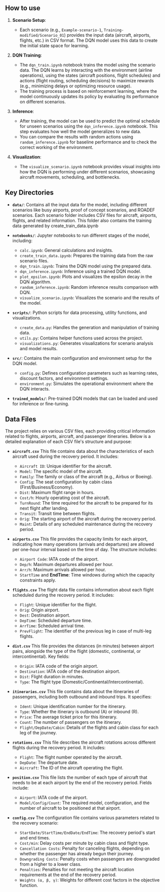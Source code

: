 ## How to use

1. **Scenario Setup**: 
    - Each scenario (e.g., `Example-scenario-1`, `Training-modified/Scenario_01`) provides the input data (aircraft, airports, flights, etc.) in CSV format. The DQN model uses this data to create the initial state space for learning.
  
2. **DQN Training**:
   - The `dqn_train.ipynb` notebook trains the model using the scenario data. The DQN learns by interacting with the environment (airline operations), using the states (aircraft positions, flight schedules) and actions (flight routing, scheduling decisions) to maximize rewards (e.g., minimizing delays or optimizing resource usage).
   - The training process is based on reinforcement learning, where the model continuously updates its policy by evaluating its performance on different scenarios.
   
3. **Inference**:
   - After training, the model can be used to predict the optimal schedule for unseen scenarios using the `dqn_inference.ipynb` notebook. This step evaluates how well the model generalizes to new data.
   - You can compare the results with random actions using `random_inference.ipynb` for baseline performance and to check the correct working of the environment.

4. **Visualization**:
   - The `visualize_scenario.ipynb` notebook provides visual insights into how the DQN is performing under different scenarios, showcasing aircraft movements, scheduling, and bottlenecks.


## Key Directories

- **`data/`**: Contains all the input data for the model, including different scenarios like busy airports, proof of concept scenarios, and ROADEF scenarios. Each scenario folder includes CSV files for aircraft, airports, flights, and related information. This folder also contains the training data generated by create_train_data.ipynb
  
- **`notebooks/`**: Jupyter notebooks to run different stages of the model, including:
  - `calc.ipynb`: General calculations and insights.
  - `create_train_data.ipynb`: Prepares the training data from the raw scenario files.
  - `dqn_train.ipynb`: Trains the DQN model using the prepared data.
  - `dqn_inference.ipynb`: Inference using a trained DQN model.
  - `plot_epsilon.ipynb`: Plots and visualizes the epsilon decay in the DQN algorithm.
  - `random_inference.ipynb`: Random inference results comparison with DQN.
  - `visualize_scenario.ipynb`: Visualizes the scenario and the results of the model.

- **`scripts/`**: Python scripts for data processing, utility functions, and visualizations.
  - `create_data.py`: Handles the generation and manipulation of training data.
  - `utils.py`: Contains helper functions used across the project.
  - `visualizations.py`: Generates visualizations for scenario analysis and model results.

- **`src/`**: Contains the main configuration and environment setup for the DQN model.
  - `config.py`: Defines configuration parameters such as learning rates, discount factors, and environment settings.
  - `environment.py`: Simulates the operational environment where the DQN interacts.

- **`trained_models/`**: Pre-trained DQN models that can be loaded and used for inference or fine-tuning.


## Data Files

The project relies on various CSV files, each providing critical information related to flights, airports, aircraft, and passenger itineraries. Below is a detailed explanation of each CSV file's structure and purpose:

- **`aircraft.csv`**
This file contains data about the characteristics of each aircraft used during the recovery period. It includes:
  - `Aircraft ID`: Unique identifier for the aircraft.
  - `Model`: The specific model of the aircraft.
  - `Family`: The family or class of the aircraft (e.g., Airbus or Boeing).
  - `Config`: The seat configuration by cabin class (First/Business/Economy).
  - `Dist`: Maximum flight range in hours.
  - `Cost/h`: Hourly operating cost of the aircraft.
  - `TurnRound`: The time required for the aircraft to be prepared for its next flight after landing.
  - `Transit`: Transit time between flights.
  - `Orig`: The starting airport of the aircraft during the recovery period.
  - `Maint`: Details of any scheduled maintenance during the recovery period.

- **`airports.csv`**
This file provides the capacity limits for each airport, indicating how many operations (arrivals and departures) are allowed per one-hour interval based on the time of day. The structure includes:
  - `Airport Code`: IATA code of the airport.
  - `Dep/h`: Maximum departures allowed per hour.
  - `Arr/h`: Maximum arrivals allowed per hour.
  - `StartTime` and **EndTime**: Time windows during which the capacity constraints apply.

- **`flights.csv`**
The flight data file contains information about each flight scheduled during the recovery period. It includes:
  - `Flight`: Unique identifier for the flight.
  - `Orig`: Origin airport.
  - `Dest`: Destination airport.
  - `DepTime`: Scheduled departure time.
  - `ArrTime`: Scheduled arrival time.
  - `PrevFlight`: The identifier of the previous leg in case of multi-leg flights.

- **`dist.csv`**
This file provides the distances (in minutes) between airport pairs, alongside the type of the flight (domestic, continental, or intercontinental). Key fields:
  - `Origin`: IATA code of the origin airport.
  - `Destination`: IATA code of the destination airport.
  - `Dist`: Flight duration in minutes.
  - `Type`: The flight type (Domestic/Continental/Intercontinental).

- **`itineraries.csv`**
This file contains data about the itineraries of passengers, including both outbound and inbound trips. It specifies:
  - `Ident`: Unique identification number for the itinerary.
  - `Type`: Whether the itinerary is outbound (A) or inbound (R).
  - `Price`: The average ticket price for this itinerary.
  - `Count`: The number of passengers on the itinerary.
  - `Flight/DepDate/Cabin`: Details of the flights and cabin class for each leg of the journey.

- **`rotations.csv`**
This file describes the aircraft rotations across different flights during the recovery period. It includes:
  - `Flight`: The flight number operated by the aircraft.
  - `DepDate`: The departure date.
  - `Aircraft`: The ID of the aircraft operating the flight.

- **`position.csv`**
This file lists the number of each type of aircraft that needs to be at each airport by the end of the recovery period. Fields include:
  - `Airport`: IATA code of the airport.
  - `Model/Config/Count`: The required model, configuration, and the number of aircraft to be positioned at that airport.

- **`config.csv`**
The configuration file contains various parameters related to the recovery scenario:
  - `StartDate/StartTime/EndDate/EndTime`: The recovery period's start and end times.
  - `Cost/min`: Delay costs per minute by cabin class and flight type.
  - `Cancellation Costs`: Penalty for canceling flights, depending on whether the passenger has already begun their journey.
  - `Downgrading Costs`: Penalty costs when passengers are downgraded from a higher to a lower class.
  - `Penalties`: Penalties for not meeting the aircraft location requirements at the end of the recovery period.
  - `Weights (α, β, γ)`: Weights for different cost factors in the objective function.
